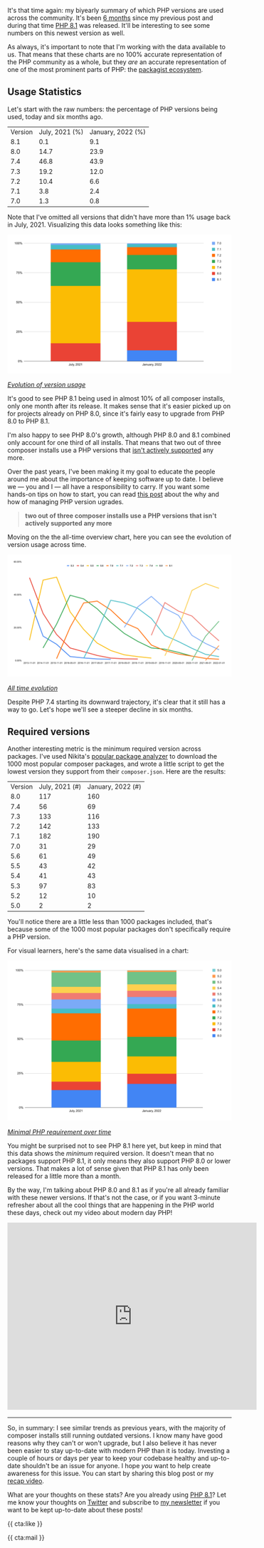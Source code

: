 It's that time again: my biyearly summary of which PHP versions are used across the community. It's been [6 months](/blog/php-version-stats-july-2021) since my previous post and during that time [PHP 8.1](/blog/new-in-php-81) was released. It'll be interesting to see some numbers on this newest version as well.

As always, it's important to note that I'm working with the data available to us. That means that these charts are no 100% accurate representation of the PHP community as a whole, but they _are_ an accurate representation of one of the most prominent parts of PHP: the [packagist ecosystem](https://packagist.org/php-statistics). 

## Usage Statistics

Let's start with the raw numbers: the percentage of PHP versions being used, today and six months ago.

<table>

<tr class="table-head">
    <td>Version</td>
    <td>July, 2021 (%)</td>
    <td>January, 2022 (%)</td>
</tr>

<tr>
    <td>8.1</td>
    <td>0.1</td>
    <td>9.1</td>
</tr>

<tr>
    <td>8.0</td>
    <td>14.7</td>
    <td>23.9</td>
</tr>

<tr>
    <td>7.4</td>
    <td>46.8</td>
    <td>43.9</td>
</tr>

<tr>
    <td>7.3</td>
    <td>19.2</td>
    <td>12.0</td>
</tr>

<tr>
    <td>7.2</td>
    <td>10.4</td>
    <td>6.6</td>
</tr>

<tr>
    <td>7.1</td>
    <td>3.8</td>
    <td>2.4</td>
</tr>

<tr>
    <td>7.0</td>
    <td>1.3</td>
    <td>0.8</td>
</tr>

</table>

Note that I've omitted all versions that didn't have more than 1% usage back in July, 2021. Visualizing this data looks something like this:

<div class="image-noborder image-wide"></div>

[![](/resources/img/blog/version-stats/2022-jan-01.svg)](/resources/img/blog/version-stats/2022-jan-01.svg)

<em class="center small">[Evolution of version usage](/resources/img/blog/version-stats/2022-jan-01.svg)</em>

It's good to see PHP 8.1 being used in almost 10% of all composer installs, only one month after its release. It makes sense that it's easier picked up on for projects already on PHP 8.0, since it's fairly easy to upgrade from PHP 8.0 to PHP 8.1.

I'm also happy to see PHP 8.0's growth, although PHP 8.0 and 8.1 combined only account for one third of all installs. That means that two out of three composer installs use a PHP versions that [isn't actively supported](https://www.php.net/supported-versions.php) any more. 

Over the past years, I've been making it my goal to educate the people around me about the importance of keeping software up to date. I believe we — you and I — all have a responsibility to carry. If you want some hands-on tips on how to start, you can read [this post](/blog/a-storm-in-a-glass-of-water) about the why and how of managing PHP version ugrades.

> **two out of three composer installs use a PHP versions that isn't actively supported any more**

Moving on the the all-time overview chart, here you can see the evolution of version usage across time.

<div class="image-noborder image-wide"></div>

[![](/resources/img/blog/version-stats/2022-jan-02.svg)](/resources/img/blog/version-stats/2022-jan-02.svg)

<em class="center small">[All time evolution](/resources/img/blog/version-stats/2022-jan-02.svg)</em>

Despite PHP 7.4 starting its downward trajectory, it's clear that it still has a way to go. Let's hope we'll see a steeper decline in six months.

## Required versions

Another interesting metric is the minimum required version across packages. I've used Nikita's [popular package analyzer](*https://github.com/nikic/popular-package-analysis) to download the 1000 most popular composer packages, and wrote a little script to get the lowest version they support from their `composer.json`. Here are the results:

<table>

<tr class="table-head">
    <td>Version</td>
    <td>July, 2021 (#)</td>
    <td>January, 2022 (#)</td>
</tr>

<tr>
    <td>8.0</td>
    <td>117</td>
    <td>160</td>
</tr>

<tr>
    <td>7.4</td>
    <td>56</td>
    <td>69</td>
</tr>

<tr>
    <td>7.3</td>
    <td>133</td>
    <td>116</td>
</tr>

<tr>
    <td>7.2</td>
    <td>142</td>
    <td>133</td>
</tr>

<tr>
    <td>7.1</td>
    <td>182</td>
    <td>190</td>
</tr>

<tr>
    <td>7.0</td>
    <td>31</td>
    <td>29</td>
</tr>

<tr>
    <td>5.6</td>
    <td>61</td>
    <td>49</td>
</tr>

<tr>
    <td>5.5</td>
    <td>43</td>
    <td>42</td>
</tr>

<tr>
    <td>5.4</td>
    <td>41</td>
    <td>43</td>
</tr>

<tr>
    <td>5.3</td>
    <td>97</td>
    <td>83</td>
</tr>

<tr>
    <td>5.2</td>
    <td>12</td>
    <td>10</td>
</tr>

<tr>
    <td>5.0</td>
    <td>2</td>
    <td>2</td>
</tr>

</table>

You'll notice there are a little less than 1000 packages included, that's because some of the 1000 most popular packages don't specifically require a PHP version.

For visual learners, here's the same data visualised in a chart: 

<div class="image-noborder image-wide"></div>

[![](/resources/img/blog/version-stats/2022-jan-03.svg)](/resources/img/blog/version-stats/2022-jan-03.svg)

<em class="center small">[Minimal PHP requirement over time](/resources/img/blog/version-stats/2022-jan-03.svg)</em>

You might be surprised not to see PHP 8.1 here yet, but keep in mind that this data shows the _minimum_ required version. It doesn't mean that no packages support PHP 8.1, it only means they also support PHP 8.0 or lower versions. That makes a lot of sense given that PHP 8.1 has only been released for a little more than a month.

By the way, I'm talking about PHP 8.0 and 8.1 as if you're all already familiar with these newer versions. If that's not the case, or if you want 3-minute refresher about all the cool things that are happening in the PHP world these days, check out my video about modern day PHP!

<iframe width="560" height="420" src="https://www.youtube.com/embed/W3p8BGeiTwQ" title="YouTube video player" frameborder="0" allow="accelerometer; autoplay; clipboard-write; encrypted-media; gyroscope; picture-in-picture" allowfullscreen></iframe>

---

So, in summary: I see similar trends as previous years, with the majority of composer installs still running outdated versions. I know many have good reasons why they can't or won't upgrade, but I also believe it has never been easier to stay up-to-date with modern PHP than it is today. Investing a couple of hours or days per year to keep your codebase healthy and up-to-date shouldn't be an issue for anyone. I hope _you_ want to help create awareness for this issue. You can start by sharing this blog post or my [recap video](https://www.youtube.com/embed/W3p8BGeiTwQ).

What are your thoughts on these stats? Are you already using [PHP 8.1](/blog/new-in-php-81)? Let me know your thoughts on [Twitter](*https://twitter.com/brendt_gd) and subscribe to [my newsletter](/newsletter/subscribe) if you want to be kept up-to-date about these posts!

{{ cta:like }}

{{ cta:mail }}
